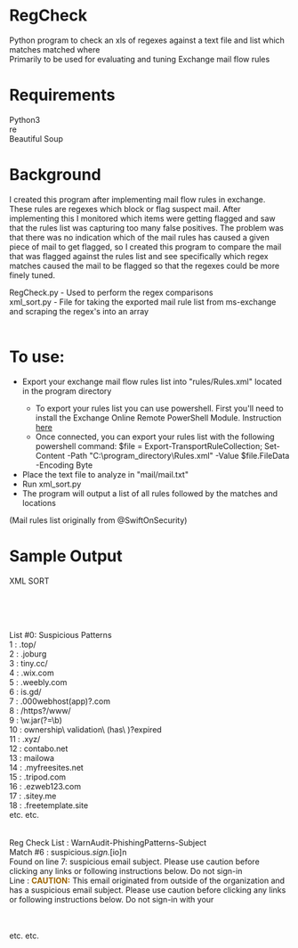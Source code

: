 # RegCheck
Python program to check an xls of regexes against a text file and list which matches matched where<br>
Primarily to be used for evaluating and tuning Exchange mail flow rules<br>

# Requirements
Python3<br>
re<br>
Beautiful Soup<br>

# Background
I created this program after implementing mail flow rules in exchange. These rules are regexes which block or flag suspect mail. After implementing this I monitored which items were getting flagged and saw that the rules list was capturing too many false positives. The problem was that there was no indication which of the mail rules has caused a given piece of mail to get flagged, so I created this program to compare the mail that was flagged against the rules list and see specifically which regex matches caused the mail to be flagged so that the regexes could be more finely tuned.

RegCheck.py - Used to perform the regex comparisons<br>
xml_sort.py - File for taking the exported mail rule list from ms-exchange and scraping the regex's into an array<br>
<br>
# To use:
<ul>
  <li>Export your exchange mail flow rules list into "rules/Rules.xml" located in the program directory</li>
    <ul>
      <li>To export your rules list you can use powershell. First you'll need to install the Exchange Online Remote PowerShell Module. Instruction <a href="https://docs.microsoft.com/en-us/powershell/exchange/exchange-online/connect-to-exchange-online-powershell/mfa-connect-to-exchange-online-powershell?view=exchange-ps">here</a></li>
      <li>Once connected, you can export your rules list with the following powershell command: $file = Export-TransportRuleCollection; Set-Content -Path "C:\program_directory\Rules.xml" -Value $file.FileData -Encoding Byte</li></ul>
  <li>Place the text file to analyze in "mail/mail.txt"</li>
  <li>Run xml_sort.py</li>
  <li>The program will output a list of all rules followed by the matches and locations</li></ul>

(Mail rules list originally from @SwiftOnSecurity)
# Sample Output 

XML SORT
######
<br><br>

List #0: Suspicious Patterns<br>
1  : \.top/<br>
2  : \.joburg<br>
3  : tiny\.cc/<br>
4  : \.wix\.com<br>
5  : \.weebly\.com<br>
6  : is\.gd/<br>
7  : \.000webhost(app)?\.com<br>
8  : /https?/www/<br>
9  : \w\.jar(?=\b)<br>
10  : ownership\ validation\ (has\ )?expired<br>
11  : \.xyz/<br>
12  : contabo\.net<br>
13  : mailowa<br>
14  : \.myfreesites\.net<br>
15  : \.tripod\.com<br>
16  : \.ezweb123\.com<br>
17  : \.sitey\.me<br>
18  : \.freetemplate\.site<br>
etc. etc.<br>
######

Reg Check
List : WarnAudit-PhishingPatterns-Subject<br>
Match #6 : suspicious.*sign.*[io]n<br>
Found on line 7: suspicious email subject. Please use caution before clicking any links or following instructions below. Do not sign-in<br>
Line :  <span style="color:#9C6500; font-weight:bold;">CAUTION:</span> This email originated from outside of the organization and has a suspicious email subject. Please use caution before clicking any links or following instructions below. Do not sign-in with your<br>
 <br>
<br>

etc. etc.
